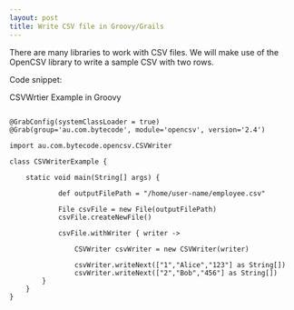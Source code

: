 ```yaml
---
layout: post
title: Write CSV file in Groovy/Grails
---
```


There are many libraries to work with CSV files. We will make use of the OpenCSV library to write a sample CSV with two rows. 

Code snippet:

CSVWrtier Example in Groovy

```

@GrabConfig(systemClassLoader = true)
@Grab(group='au.com.bytecode', module='opencsv', version='2.4')
 
import au.com.bytecode.opencsv.CSVWriter
 
class CSVWriterExample {
 
    static void main(String[] args) {
 
            def outputFilePath = "/home/user-name/employee.csv"
 
            File csvFile = new File(outputFilePath)
            csvFile.createNewFile()
 
            csvFile.withWriter { writer ->
 
                CSVWriter csvWriter = new CSVWriter(writer)
 
                csvWriter.writeNext(["1","Alice","123"] as String[])
                csvWriter.writeNext(["2","Bob","456"] as String[])
        }
    }
}

```
